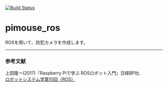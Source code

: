 [![Build Status](https://travis-ci.org/kentokura/raspimouse_ros.svg?branch=master)](https://travis-ci.org/kentokura/raspimouse_ros)
# pimouse_ros

ROSを用いて、防犯カメラを作成します。
 
-----
 ### 参考文献
 
 上田隆一(2017)『Raspberry Piで学ぶ ROSロボット入門』日経BP社.  
 [ロボットシステム学第10回（ROS）](https://www.youtube.com/watch?v=PL85Pw_zQH0)
